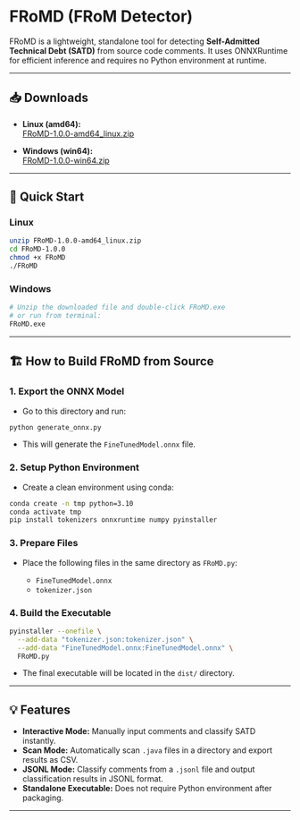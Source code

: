 # FRoMD (FRoM Detector)

FRoMD is a lightweight, standalone tool for detecting **Self-Admitted Technical Debt (SATD)** from source code comments. It uses ONNXRuntime for efficient inference and requires no Python environment at runtime.

---

## 📥 Downloads

- **Linux (amd64):**  
  [FRoMD-1.0.0-amd64_linux.zip](https://github.com/HduDBSI/FRoM/releases/download/V1.0.0/FRoMD-1.0.0-amd64_linux.zip)

- **Windows (win64):**  
  [FRoMD-1.0.0-win64.zip](https://github.com/HduDBSI/FRoM/releases/download/V1.0.0/FRoMD-1.0.0-win64.zip)

---

## 🚀 Quick Start

### Linux

```bash
unzip FRoMD-1.0.0-amd64_linux.zip
cd FRoMD-1.0.0
chmod +x FRoMD
./FRoMD
````

### Windows

```bash
# Unzip the downloaded file and double-click FRoMD.exe
# or run from terminal:
FRoMD.exe
```

---

## 🏗️ How to Build FRoMD from Source

### 1. Export the ONNX Model

* Go to this directory and run:

```bash
python generate_onnx.py
```

* This will generate the `FineTunedModel.onnx` file.

### 2. Setup Python Environment

* Create a clean environment using conda:

```bash
conda create -n tmp python=3.10
conda activate tmp
pip install tokenizers onnxruntime numpy pyinstaller
```

### 3. Prepare Files

* Place the following files in the same directory as `FRoMD.py`:

  * `FineTunedModel.onnx`
  * `tokenizer.json`

### 4. Build the Executable

```bash
pyinstaller --onefile \
  --add-data "tokenizer.json:tokenizer.json" \
  --add-data "FineTunedModel.onnx:FineTunedModel.onnx" \
  FRoMD.py
```

* The final executable will be located in the `dist/` directory.

---

## 💡 Features

* **Interactive Mode:** Manually input comments and classify SATD instantly.
* **Scan Mode:** Automatically scan `.java` files in a directory and export results as CSV.
* **JSONL Mode:** Classify comments from a `.jsonl` file and output classification results in JSONL format.
* **Standalone Executable:** Does not require Python environment after packaging.

---

